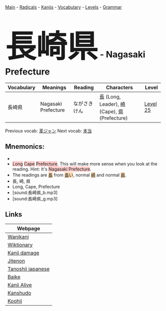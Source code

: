 <style> bigfont {font-size: 100px}</style>
[Main](../README.md) -
[Radicals](../radicals.md) -
[Kanjis](../kanjis.md) -
[Vocabulary](../vocabulary.md) -
[Levels](../levels.md) -
[Grammar](../grammar.md)
# <bigfont> 長崎県</bigfont> - Nagasaki Prefecture 

| Vocabulary | Meanings | Reading | Characters | Level |
| --- | --- | --- | --- | --- |
| 長崎県 | Nagasaki Prefecture | ながさきけん |  [長](../kanjis/長.md) (Long, Leader), [崎](../kanjis/崎.md) (Cape), [県](../kanjis/県.md) (Prefecture) | [Level 25](../levels/wk_level25.md) |

Previous vocab: [革ジャン](革ジャン.md) Next vocab: [本当](本当.md) 

## Mnemonics:

* 
* <span style="background-color:#ffcccb"> Long</span> <span style="background-color:#ffcccb"> Cape</span> <span style="background-color:#ffcccb"> Prefecture</span>. This will make more sense when you look at the reading. Hint: It's <span style="background-color:#ffcccb"> Nagasaki Prefecture</span>.
* The readings are <span style="background-color:#fed8b1"> [長](https://jisho.org/search/長)</span> from <span style="background-color:#fed8b1"> [長](https://jisho.org/search/長)い</span>, normal <span style="background-color:#fed8b1"> [崎](https://jisho.org/search/崎)</span> and normal <span style="background-color:#fed8b1"> [県](https://jisho.org/search/県)</span>.
* 長, 崎, 県
* Long, Cape, Prefecture
* [sound:長崎県_b.mp3]
* [sound:長崎県_g.mp3]


## Links 

| Webpage |
| --- |
| [Wanikani          ](https://www.wanikani.com/kanji/長崎県) |
| [Wiktionary        ](https://en.wiktionary.org/wiki/長崎県) |
| [Kanji damage      ](http://www.kanjidamage.com/kanji/search?utf8=✓&q=長崎県) |
| [Jitenon           ](https://jitenon.com/kanji/長崎県) |
| [Tanoshii japanese ](https://www.tanoshiijapanese.com/dictionary/kanji.cfm?k=長崎県) |
| [Baike             ](https://baike.baidu.com/item/長崎県) |
| [Kanji Alive       ](https://app.kanjialive.com/長崎県) |
| [Kanshudo          ](https://www.kanshudo.com/searchmn?q=長崎県) |
| [Koohii            ](https://kanji.koohii.com/study/kanji/長崎県) |

